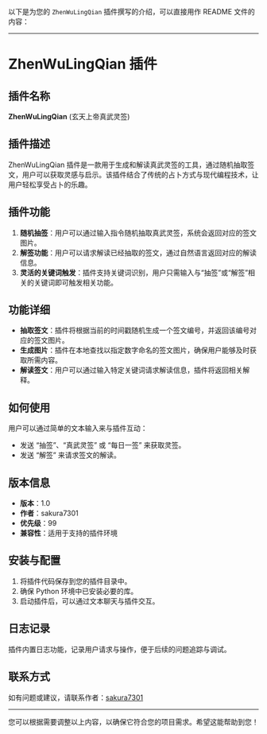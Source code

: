 以下是为您的 `ZhenWuLingQian` 插件撰写的介绍，可以直接用作 README 文件的内容：

---

# ZhenWuLingQian 插件

## 插件名称
**ZhenWuLingQian** (玄天上帝真武灵签)

## 插件描述
ZhenWuLingQian 插件是一款用于生成和解读真武灵签的工具，通过随机抽取签文，用户可以获取灵感与启示。该插件结合了传统的占卜方式与现代编程技术，让用户轻松享受占卜的乐趣。

## 插件功能
1. **随机抽签**：用户可以通过输入指令随机抽取真武灵签，系统会返回对应的签文图片。
2. **解签功能**：用户可以请求解读已经抽取的签文，通过自然语言返回对应的解读信息。
3. **灵活的关键词触发**：插件支持关键词识别，用户只需输入与“抽签”或“解签”相关的关键词即可触发相关功能。

## 功能详细
- **抽取签文**：插件将根据当前的时间戳随机生成一个签文编号，并返回该编号对应的签文图片。
- **生成图片**：插件在本地查找以指定数字命名的签文图片，确保用户能够及时获取所需内容。
- **解读签文**：用户可以通过输入特定关键词请求解读信息，插件将返回相关解释。

## 如何使用
用户可以通过简单的文本输入来与插件互动：
- 发送 “抽签”、“真武灵签” 或 “每日一签” 来获取灵签。
- 发送 “解签” 来请求签文的解读。

## 版本信息
- **版本**：1.0
- **作者**：sakura7301
- **优先级**：99
- **兼容性**：适用于支持的插件环境

## 安装与配置
1. 将插件代码保存到您的插件目录中。
2. 确保 Python 环境中已安装必要的库。
3. 启动插件后，可以通过文本聊天与插件交互。

## 日志记录
插件内置日志功能，记录用户请求与操作，便于后续的问题追踪与调试。

## 联系方式
如有问题或建议，请联系作者：[sakura7301](mailto:sakura7301@example.com)

---

您可以根据需要调整以上内容，以确保它符合您的项目需求。希望这能帮助到您！
